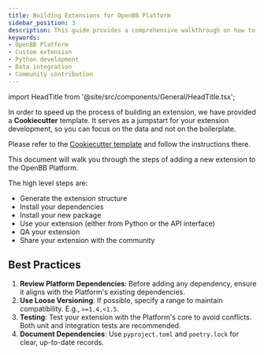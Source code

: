 ```yaml
---
title: Building Extensions for OpenBB Platform
sidebar_position: 3
description: This guide provides a comprehensive walkthrough on how to create custom extensions for the OpenBB Platform. It covers the process from generating the extension structure to sharing it with the community.
keywords:
- OpenBB Platform
- Custom extension
- Python development
- Data integration
- Community contribution
---
```


import HeadTitle from '@site/src/components/General/HeadTitle.tsx';

<HeadTitle title="Build OpenBB Extensions - Developer Guidelines - Development | OpenBB Platform Docs" />

In order to speed up the process of building an extension, we have provided a **Cookiecutter** template. It serves as a jumpstart for your extension development, so you can focus on the data and not on the boilerplate.

Please refer to the [Cookiecutter template](https://github.com/OpenBB-finance/openbb-cookiecutter) and follow the instructions there.

This document will walk you through the steps of adding a new extension to the OpenBB Platform.

The high level steps are:

- Generate the extension structure
- Install your dependencies
- Install your new package
- Use your extension (either from Python or the API interface)
- QA your extension
- Share your extension with the community

## Best Practices

1. **Review Platform Dependencies**: Before adding any dependency, ensure it aligns with the Platform's existing dependencies.
2. **Use Loose Versioning**: If possible, specify a range to maintain compatibility. E.g., `>=1.4,<1.5`.
3. **Testing**: Test your extension with the Platform's core to avoid conflicts. Both unit and integration tests are recommended.
4. **Document Dependencies**: Use `pyproject.toml` and `poetry.lock` for clear, up-to-date records.
